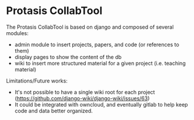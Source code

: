 # Protasis CollabTool
The Protasis CollabTool is based on django and composed of several modules:

  * admin module to insert projects, papers, and code (or references to them)
  * display pages to show the content of the db
  * wiki to insert more structured material for a given project (i.e. teaching material)


Limitations/Future works:
   * It's not possible to have a single wiki root for each project (https://github.com/django-wiki/django-wiki/issues/63)
   * It could be integrated with owncloud, and eventually gitlab to help keep code and data better organized.
